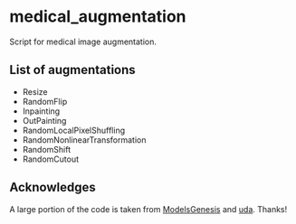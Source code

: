 # medical_augmentation
Script for medical image augmentation.

## List of augmentations
* Resize
* RandomFlip
* Inpainting
* OutPainting
* RandomLocalPixelShuffling
* RandomNonlinearTransformation
* RandomShift
* RandomCutout

##  Acknowledges
A large portion of the code is taken from [ModelsGenesis](https://github.com/MrGiovanni/ModelsGenesis) and [uda](https://github.com/google-research/uda). Thanks!
